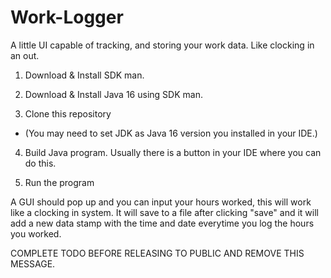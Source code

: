 # Work-Logger
A little UI capable of tracking, and storing your work data. Like clocking in an out. 


1. Download & Install SDK man. 

2. Download & Install Java 16 using SDK man. 

3. Clone this repository

* (You may need to set JDK as Java 16 version you installed in your IDE.)

4. Build Java program. Usually there is a button in your IDE where you can do this. 

5. Run the program 

A GUI should pop up and you can input your hours worked, this will work like a clocking in system. It will save to a file after clicking "save" and it will add a new data stamp with the time and date everytime you log the hours you worked. 


COMPLETE TODO BEFORE RELEASING TO PUBLIC AND REMOVE THIS MESSAGE. 
